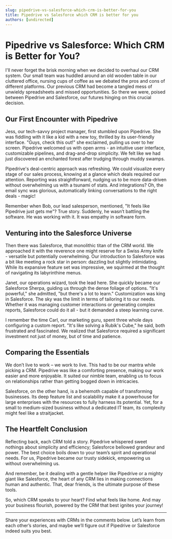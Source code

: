 ```yaml
---
slug: pipedrive-vs-salesforce-which-crm-is-better-for-you
title: Pipedrive vs Salesforce which CRM is better for you
authors: [undirected]
---
```


# Pipedrive vs Salesforce: Which CRM is Better for You?

I'll never forget the brisk morning when we decided to overhaul our CRM system. Our small team was huddled around an old wooden table in our cluttered office, nursing cups of coffee as we debated the pros and cons of different platforms. Our previous CRM had become a tangled mess of unwieldy spreadsheets and missed opportunities. So there we were, poised between Pipedrive and Salesforce, our futures hinging on this crucial decision.

## Our First Encounter with Pipedrive

Jess, our tech-savvy project manager, first stumbled upon Pipedrive. She was fiddling with it like a kid with a new toy, thrilled by its user-friendly interface. "Guys, check this out!" she exclaimed, pulling us over to her screen. Pipedrive welcomed us with open arms - an intuitive user interface, customizable pipelines, and drag-and-drop simplicity. We felt like we had just discovered an enchanted forest after trudging through muddy swamps.

Pipedrive's deal-centric approach was refreshing. We could visualize every stage of our sales process, knowing at a glance which deals required our attention. Reporting was straightforward, nudging us to be more data-driven without overwhelming us with a tsunami of stats. And integrations? Oh, the email sync was glorious, automatically linking conversations to the right deals - magic!

Remember when Bob, our lead salesperson, mentioned, "It feels like Pipedrive just gets me"? True story. Suddenly, he wasn’t battling the software. He was working with it. It was empathy in software form.

## Venturing into the Salesforce Universe

Then there was Salesforce, that monolithic titan of the CRM world. We approached it with the reverence one might reserve for a Swiss Army knife - versatile but potentially overwhelming. Our introduction to Salesforce was a bit like meeting a rock star in person: dazzling but slightly intimidating. While its expansive feature set was impressive, we squirmed at the thought of navigating its labyrinthine menus.

Janet, our operations wizard, took the lead here. She quickly became our Salesforce Sherpa, guiding us through the dense foliage of options. "It's powerful," she admitted, "but there's a lot to learn." Customization was king in Salesforce. The sky was the limit in terms of tailoring it to our needs. Whether it was managing customer interactions or generating complex reports, Salesforce could do it all - but it demanded a steep learning curve.

I remember the time Carl, our marketing guru, spent three whole days configuring a custom report. "It's like solving a Rubik's Cube," he said, both frustrated and fascinated. We realized that Salesforce required a significant investment not just of money, but of time and patience.

## Comparing the Essentials

We don’t live to work – we work to live. This had to be our mantra while picking a CRM. Pipedrive was like a comforting presence, making our work easier and more enjoyable. It suited our nimble team, enabling us to focus on relationships rather than getting bogged down in intricacies.

Salesforce, on the other hand, is a behemoth capable of transforming businesses. Its deep feature list and scalability make it a powerhouse for large enterprises with the resources to fully harness its potential. Yet, for a small to medium-sized business without a dedicated IT team, its complexity might feel like a straitjacket.

## The Heartfelt Conclusion

Reflecting back, each CRM told a story. Pipedrive whispered sweet nothings about simplicity and efficiency; Salesforce bellowed grandeur and power. The best choice boils down to your team’s spirit and operational needs. For us, Pipedrive became our trusty sidekick, empowering us without overwhelming us.

And remember, be it dealing with a gentle helper like Pipedrive or a mighty giant like Salesforce, the heart of any CRM lies in making connections human and authentic. That, dear friends, is the ultimate purpose of these tools.

So, which CRM speaks to your heart? Find what feels like home. And may your business flourish, powered by the CRM that best ignites your journey!

---

Share your experiences with CRMs in the comments below. Let’s learn from each other’s stories, and maybe we’ll figure out if Pipedrive or Salesforce indeed suits you best.